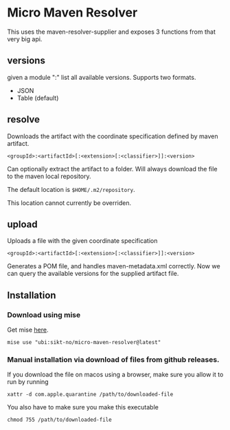 # Micro Maven Resolver

This uses the maven-resolver-supplier and exposes 3 functions from that very big api.

## versions
given a module "<groupId>:<artifactId>" list all available versions.
Supports two formats.

* JSON
* Table (default)

## resolve
Downloads the artifact with the coordinate specification defined by maven artifact.

```<groupId>:<artifactId>[:<extension>[:<classifier>]]:<version>```

Can optionally extract the artifact to a folder.
Will always download the file to the maven local repository.

The default location is `$HOME/.m2/repository`.

This location cannot currently be overriden.

## upload
Uploads a file with the given coordinate specification

```<groupId>:<artifactId>[:<extension>[:<classifier>]]:<version>```

Generates a POM file, and handles maven-metadata.xml correctly.
Now we can query the available versions for the supplied artifact file.

## Installation

### Download using mise
Get mise [here](https://mise.jdx.dev/).

```
mise use "ubi:sikt-no/micro-maven-resolver@latest"
```

### Manual installation via download of files from github releases.

If you download the file on macos using a browser, make sure you allow it to run by running

`xattr -d com.apple.quarantine /path/to/downloaded-file`


You also have to make sure you make this executable

`chmod 755 /path/to/downloaded-file`
